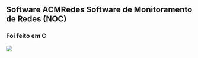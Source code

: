 ## Software ACMRedes Software de Monitoramento de Redes (NOC)
### Foi feito em C

<img src="https://scontent.fcgh22-1.fna.fbcdn.net/v/t39.30808-6/312083999_1434776923712754_9068670958082527464_n.jpg?_nc_cat=111&ccb=1-7&_nc_sid=730e14&_nc_ohc=uBo9vjuVybMAX8wRgUi&_nc_ht=scontent.fcgh22-1.fna&oh=00_AfCzw4TiaMNUbpp_hVBmXMk1vhp_PmoL1VIs-gSplu0okA&oe=63610455">
